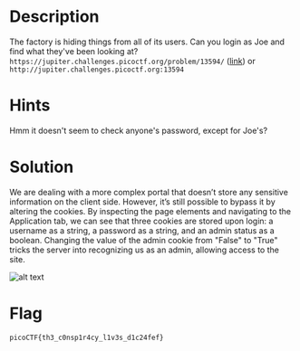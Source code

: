 # Description

The factory is hiding things from all of its users. Can you login as Joe and find what they've been looking at? `https://jupiter.challenges.picoctf.org/problem/13594/` ([link](https://jupiter.challenges.picoctf.org/problem/13594/)) or `http://jupiter.challenges.picoctf.org:13594`

# Hints

Hmm it doesn't seem to check anyone's password, except for Joe's?

# Solution

We are dealing with a more complex portal that doesn’t store any sensitive information on the client side. However, it’s still possible to bypass it by altering the cookies. By inspecting the page elements and navigating to the Application tab, we can see that three cookies are stored upon login: a username as a string, a password as a string, and an admin status as a boolean. Changing the value of the admin cookie from "False" to "True" tricks the server into recognizing us as an admin, allowing access to the site.

![alt text](/image/6.png)

# Flag
`picoCTF{th3_c0nsp1r4cy_l1v3s_d1c24fef}`